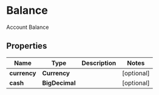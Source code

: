 

# Balance

Account Balance

## Properties

| Name | Type | Description | Notes |
|------------ | ------------- | ------------- | -------------|
|**currency** | **Currency** |  |  [optional] |
|**cash** | **BigDecimal** |  |  [optional] |




